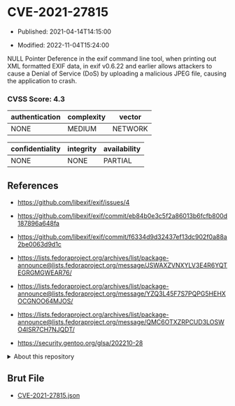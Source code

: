 # CVE-2021-27815

- Published: 2021-04-14T14:15:00

- Modified: 2022-11-04T15:24:00

NULL Pointer Deference in the exif command line tool, when printing out XML formatted EXIF data, in exif v0.6.22 and earlier allows attackers to cause a Denial of Service (DoS) by uploading a malicious JPEG file, causing the application to crash.

### CVSS Score: **4.3**

| authentication | complexity | vector |
| --- | --- | --- |
| NONE | MEDIUM | NETWORK |

| confidentiality | integrity | availability |
| --- | --- | --- |
| NONE | NONE | PARTIAL |

## References

* https://github.com/libexif/exif/issues/4

* https://github.com/libexif/exif/commit/eb84b0e3c5f2a86013b6fcfb800d187896a648fa

* https://github.com/libexif/exif/commit/f6334d9d32437ef13dc902f0a88a2be0063d9d1c

* https://lists.fedoraproject.org/archives/list/package-announce@lists.fedoraproject.org/message/JSWAXZVNXYLV3E4R6YQTEGRGMGWEAR76/

* https://lists.fedoraproject.org/archives/list/package-announce@lists.fedoraproject.org/message/YZQ3L45F7S7PQPG5HEHXOCGNOO64MJOS/

* https://lists.fedoraproject.org/archives/list/package-announce@lists.fedoraproject.org/message/QMC6OTXZRPCUD3LOSWO4ISR7CH7NJQDT/

* https://security.gentoo.org/glsa/202210-28

<details>
<summary>About this repository</summary> 

  This repository is part of the project [Live Hack CVE](https://github.com/Live-Hack-CVE). Main website can be found [www.live-hack.org](https://www.live-hack.org) 
  
  Made by [Sn0wAlice](https://github.com/Sn0wAlice) for the people that care about security and need to have a feed of the latest CVEs. Hope you enjoy it, don't forget to star the repo and follow me on [Twitter](https://twitter.com/Sn0wAlice) and [Github](https://github.com/Sn0wAlice). And that is my [personnal website](https://www.alice-snow.me/)

  - [Home Page](https://github.com/Live-Hack-CVE)
  - [Framework](https://github.com/Live-Hack-CVE/cve-framework)
  - [CVE database](https://github.com/Live-Hack-CVE/full_database)
  - [Changelog](https://github.com/Live-Hack-CVE/Changelog)
</details>

## Brut File

* [CVE-2021-27815.json](https://raw.githubusercontent.com/Live-Hack-CVE/full_database/main/cves/2021/CVE-2021-27815.json)

